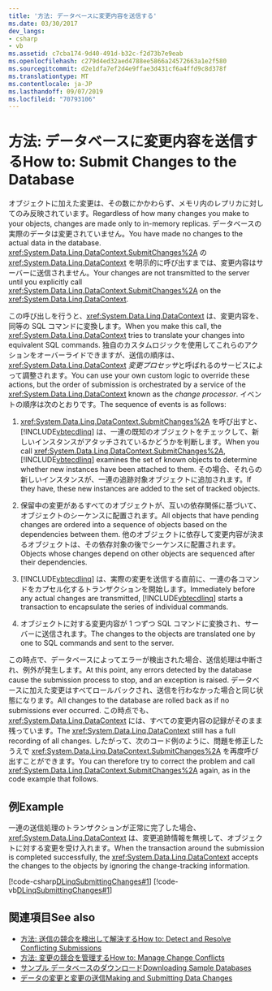 ```yaml
---
title: '方法: データベースに変更内容を送信する'
ms.date: 03/30/2017
dev_langs:
- csharp
- vb
ms.assetid: c7cba174-9d40-491d-b32c-f2d73b7e9eab
ms.openlocfilehash: c279d4ed32aed4788ee5866a24572663a1e2f580
ms.sourcegitcommit: d2e1dfa7ef2d4e9ffae3d431cf6a4ffd9c8d378f
ms.translationtype: MT
ms.contentlocale: ja-JP
ms.lasthandoff: 09/07/2019
ms.locfileid: "70793106"
---
```

# <a name="how-to-submit-changes-to-the-database"></a><span data-ttu-id="b9d45-102">方法: データベースに変更内容を送信する</span><span class="sxs-lookup"><span data-stu-id="b9d45-102">How to: Submit Changes to the Database</span></span>
<span data-ttu-id="b9d45-103">オブジェクトに加えた変更は、その数にかかわらず、メモリ内のレプリカに対してのみ反映されています。</span><span class="sxs-lookup"><span data-stu-id="b9d45-103">Regardless of how many changes you make to your objects, changes are made only to in-memory replicas.</span></span> <span data-ttu-id="b9d45-104">データベースの実際のデータは変更されていません。</span><span class="sxs-lookup"><span data-stu-id="b9d45-104">You have made no changes to the actual data in the database.</span></span> <span data-ttu-id="b9d45-105"><xref:System.Data.Linq.DataContext.SubmitChanges%2A> の <xref:System.Data.Linq.DataContext> を明示的に呼び出すまでは、変更内容はサーバーに送信されません。</span><span class="sxs-lookup"><span data-stu-id="b9d45-105">Your changes are not transmitted to the server until you explicitly call <xref:System.Data.Linq.DataContext.SubmitChanges%2A> on the <xref:System.Data.Linq.DataContext>.</span></span>  
  
 <span data-ttu-id="b9d45-106">この呼び出しを行うと、<xref:System.Data.Linq.DataContext> は、変更内容を、同等の SQL コマンドに変換します。</span><span class="sxs-lookup"><span data-stu-id="b9d45-106">When you make this call, the <xref:System.Data.Linq.DataContext> tries to translate your changes into equivalent SQL commands.</span></span> <span data-ttu-id="b9d45-107">独自のカスタムロジックを使用してこれらのアクションをオーバーライドできますが、送信の順序は、 <xref:System.Data.Linq.DataContext> *変更プロセッサ*と呼ばれるのサービスによって調整されます。</span><span class="sxs-lookup"><span data-stu-id="b9d45-107">You can use your own custom logic to override these actions, but the order of submission is orchestrated by a service of the <xref:System.Data.Linq.DataContext> known as the *change processor*.</span></span> <span data-ttu-id="b9d45-108">イベントの順序は次のとおりです。</span><span class="sxs-lookup"><span data-stu-id="b9d45-108">The sequence of events is as follows:</span></span>  
  
1. <span data-ttu-id="b9d45-109"><xref:System.Data.Linq.DataContext.SubmitChanges%2A> を呼び出すと、[!INCLUDE[vbtecdlinq](../../../../../../includes/vbtecdlinq-md.md)] は、一連の既知のオブジェクトをチェックして、新しいインスタンスがアタッチされているかどうかを判断します。</span><span class="sxs-lookup"><span data-stu-id="b9d45-109">When you call <xref:System.Data.Linq.DataContext.SubmitChanges%2A>, [!INCLUDE[vbtecdlinq](../../../../../../includes/vbtecdlinq-md.md)] examines the set of known objects to determine whether new instances have been attached to them.</span></span> <span data-ttu-id="b9d45-110">その場合、それらの新しいインスタンスが、一連の追跡対象オブジェクトに追加されます。</span><span class="sxs-lookup"><span data-stu-id="b9d45-110">If they have, these new instances are added to the set of tracked objects.</span></span>  
  
2. <span data-ttu-id="b9d45-111">保留中の変更があるすべてのオブジェクトが、互いの依存関係に基づいて、オブジェクトのシーケンスに配置されます。</span><span class="sxs-lookup"><span data-stu-id="b9d45-111">All objects that have pending changes are ordered into a sequence of objects based on the dependencies between them.</span></span> <span data-ttu-id="b9d45-112">他のオブジェクトに依存して変更内容が決まるオブジェクトは、その依存対象の後でシーケンスに配置されます。</span><span class="sxs-lookup"><span data-stu-id="b9d45-112">Objects whose changes depend on other objects are sequenced after their dependencies.</span></span>  
  
3. <span data-ttu-id="b9d45-113">[!INCLUDE[vbtecdlinq](../../../../../../includes/vbtecdlinq-md.md)] は、実際の変更を送信する直前に、一連の各コマンドをカプセル化するトランザクションを開始します。</span><span class="sxs-lookup"><span data-stu-id="b9d45-113">Immediately before any actual changes are transmitted, [!INCLUDE[vbtecdlinq](../../../../../../includes/vbtecdlinq-md.md)] starts a transaction to encapsulate the series of individual commands.</span></span>  
  
4. <span data-ttu-id="b9d45-114">オブジェクトに対する変更内容が 1 つずつ SQL コマンドに変換され、サーバーに送信されます。</span><span class="sxs-lookup"><span data-stu-id="b9d45-114">The changes to the objects are translated one by one to SQL commands and sent to the server.</span></span>  
  
 <span data-ttu-id="b9d45-115">この時点で、データベースによってエラーが検出された場合、送信処理は中断され、例外が発生します。</span><span class="sxs-lookup"><span data-stu-id="b9d45-115">At this point, any errors detected by the database cause the submission process to stop, and an exception is raised.</span></span> <span data-ttu-id="b9d45-116">データベースに加えた変更はすべてロールバックされ、送信を行わなかった場合と同じ状態になります。</span><span class="sxs-lookup"><span data-stu-id="b9d45-116">All changes to the database are rolled back as if no submissions ever occurred.</span></span> <span data-ttu-id="b9d45-117">この時点でも、<xref:System.Data.Linq.DataContext> には、すべての変更内容の記録がそのまま残っています。</span><span class="sxs-lookup"><span data-stu-id="b9d45-117">The <xref:System.Data.Linq.DataContext> still has a full recording of all changes.</span></span> <span data-ttu-id="b9d45-118">したがって、次のコード例のように、問題を修正したうえで <xref:System.Data.Linq.DataContext.SubmitChanges%2A> を再度呼び出すことができます。</span><span class="sxs-lookup"><span data-stu-id="b9d45-118">You can therefore try to correct the problem and call <xref:System.Data.Linq.DataContext.SubmitChanges%2A> again, as in the code example that follows.</span></span>  
  
## <a name="example"></a><span data-ttu-id="b9d45-119">例</span><span class="sxs-lookup"><span data-stu-id="b9d45-119">Example</span></span>  
 <span data-ttu-id="b9d45-120">一連の送信処理のトランザクションが正常に完了した場合、<xref:System.Data.Linq.DataContext> は、変更追跡情報を無視して、オブジェクトに対する変更を受け入れます。</span><span class="sxs-lookup"><span data-stu-id="b9d45-120">When the transaction around the submission is completed successfully, the <xref:System.Data.Linq.DataContext> accepts the changes to the objects by ignoring the change-tracking information.</span></span>  
  
 [!code-csharp[DLinqSubmittingChanges#1](../../../../../../samples/snippets/csharp/VS_Snippets_Data/DLinqSubmittingChanges/cs/Program.cs#1)]
 [!code-vb[DLinqSubmittingChanges#1](../../../../../../samples/snippets/visualbasic/VS_Snippets_Data/DLinqSubmittingChanges/vb/Module1.vb#1)]  
  
## <a name="see-also"></a><span data-ttu-id="b9d45-121">関連項目</span><span class="sxs-lookup"><span data-stu-id="b9d45-121">See also</span></span>

- [<span data-ttu-id="b9d45-122">方法: 送信の競合を検出して解決する</span><span class="sxs-lookup"><span data-stu-id="b9d45-122">How to: Detect and Resolve Conflicting Submissions</span></span>](how-to-detect-and-resolve-conflicting-submissions.md)
- [<span data-ttu-id="b9d45-123">方法: 変更の競合を管理する</span><span class="sxs-lookup"><span data-stu-id="b9d45-123">How to: Manage Change Conflicts</span></span>](how-to-manage-change-conflicts.md)
- [<span data-ttu-id="b9d45-124">サンプル データベースのダウンロード</span><span class="sxs-lookup"><span data-stu-id="b9d45-124">Downloading Sample Databases</span></span>](downloading-sample-databases.md)
- [<span data-ttu-id="b9d45-125">データの変更と変更の送信</span><span class="sxs-lookup"><span data-stu-id="b9d45-125">Making and Submitting Data Changes</span></span>](making-and-submitting-data-changes.md)
